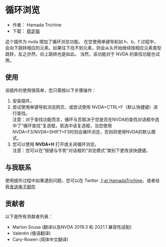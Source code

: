 # 循环浏览

* 作者： Hamada Trichine
* 下载： [稳定版][1]

这个插件为 nvda 增加了循环浏览功能。
在您使用单键导航如 h、b、f 过程中，会向下跳转相应的元素。如果往下找不到元素，则会从头开始继续按相应元素类型跳转，反之亦然，向上跳转也是如此。
当然，该功能对于 NVDA 的查找功能也试用。

## 使用

该插件的使用很简单，您只需按以下步骤操作：

 1. 安装插件。
 2. 尝试使用单键导航浏览网页，或尝试使用 NVDA+CTRL+F（默认快捷键）进行查找。  
 注意：对于查找功能而言，循环与否取决于您是否在NVDA的查找对话框中选中了“循环查找”复选框，若选中该复选框，当您使用NVDA+F3/NVDA+SHIFT+F3时则会循环浏览，否则将使用NVDA的默认模式。
 3. 您可以使用 **NVDA+H** 打开或关闭循环浏览。  
 注意：您可以在“按键与手势”对话框的“浏览模式”类别下更改该快捷键。
  
## 与我联系

使用插件过程中如果遇到问题，您可以在 Twitter 上[at HamadaTrichine](https://twitter.com/hamadatrichine)，或者给我[发送电子邮件](mailto:hamadalog25@gmail.com)

## 贡献者

以下是所有贡献者列表：

* Marlon Sousa (翻译以及NVDA 2019.3 和 2021.1 兼容性适配)
* Valentin (俄语翻译)
* Cary-Rowen (简体中文翻译)

[1]: https://github.com/hamadatrichine/nvda-screen-wrapping/releases/latest
